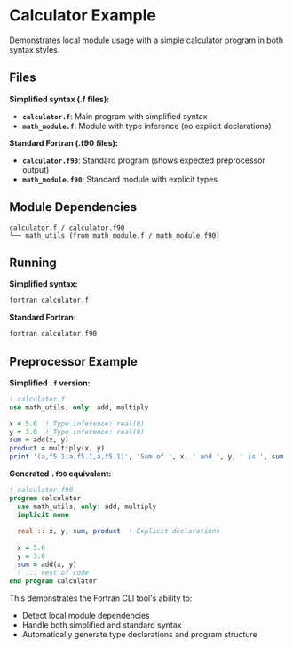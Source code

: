 # Calculator Example

Demonstrates local module usage with a simple calculator program in both syntax styles.

## Files

**Simplified syntax (.f files):**
- **`calculator.f`**: Main program with simplified syntax
- **`math_module.f`**: Module with type inference (no explicit declarations)

**Standard Fortran (.f90 files):**
- **`calculator.f90`**: Standard program (shows expected preprocessor output)
- **`math_module.f90`**: Standard module with explicit types

## Module Dependencies

```
calculator.f / calculator.f90
└── math_utils (from math_module.f / math_module.f90)
```

## Running

**Simplified syntax:**
```bash
fortran calculator.f
```

**Standard Fortran:**
```bash
fortran calculator.f90
```

## Preprocessor Example

**Simplified `.f` version:**
```fortran
! calculator.f
use math_utils, only: add, multiply

x = 5.0  ! Type inference: real(8)
y = 3.0  ! Type inference: real(8)
sum = add(x, y)
product = multiply(x, y)
print '(a,f5.1,a,f5.1,a,f5.1)', 'Sum of ', x, ' and ', y, ' is ', sum
```

**Generated `.f90` equivalent:**
```fortran
! calculator.f90
program calculator
  use math_utils, only: add, multiply
  implicit none
  
  real :: x, y, sum, product  ! Explicit declarations
  
  x = 5.0
  y = 3.0
  sum = add(x, y)
  ! ... rest of code
end program calculator
```

This demonstrates the Fortran CLI tool's ability to:
- Detect local module dependencies
- Handle both simplified and standard syntax
- Automatically generate type declarations and program structure